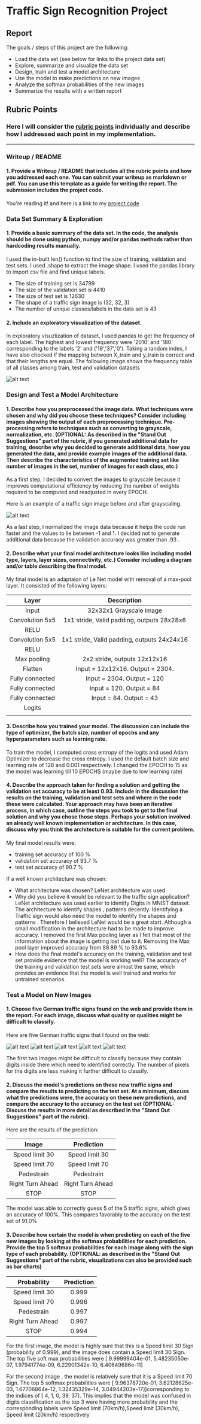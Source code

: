 # **Traffic Sign Recognition Project** 

## Report

The goals / steps of this project are the following:
* Load the data set (see below for links to the project data set)
* Explore, summarize and visualize the data set
* Design, train and test a model architecture
* Use the model to make predictions on new images
* Analyze the softmax probabilities of the new images
* Summarize the results with a written report


[//]: # (Image References)

[image1]: ./examples/visualization.jpg "Visualization"
[image2]: ./custom/gray.png "Grayscaling"
[image3]: ./examples/random_noise.jpg "Random Noise"
[image4]: ./custom/30.jpg  "Speed limit 30"
[image5]: ./custom/70.jpg "Speed limit 70"
[image6]: ./custom/ped.jpg "Pedestrian"
[image7]: ./custom/rt.jpg "Right Turn"
[image8]: ./custom/stop.jpg "STOP"
[image9]: prop.png "Vizualization"
## Rubric Points
### Here I will consider the [rubric points](https://review.udacity.com/#!/rubrics/481/view) individually and describe how I addressed each point in my implementation.  

---
### Writeup / README

#### 1. Provide a Writeup / README that includes all the rubric points and how you addressed each one. You can submit your writeup as markdown or pdf. You can use this template as a guide for writing the report. The submission includes the project code.

You're reading it! and here is a link to my [project code](https://github.com/saipran7777/Traffic_sign_classifier)

### Data Set Summary & Exploration

#### 1. Provide a basic summary of the data set. In the code, the analysis should be done using python, numpy and/or pandas methods rather than hardcoding results manually.
I used the in-built len() function to find the size of training, validation and test sets. I used .shape to extract the image shape. I used the pandas library to import csv file and find unique labels.

* The size of training set is 34799
* The size of the validation set is 4410
* The size of test set is 12630
* The shape of a traffic sign image is (32, 32, 3)
* The number of unique classes/labels in the data set is 43

#### 2. Include an exploratory visualization of the dataset.
In exploratory visuzlization of dataset, I used pandas to get the frequency of each label. The highest and lowest frequency were '2010' and '180' corresponding to the labels '2' and ('19','37','0'). Taking a random index, I have also checked if the mapping between X_train and y_train is correct and that their lengths are equal. The following image shows the frequency table of all classes among train, test and validation datasets

![alt text][image9]

### Design and Test a Model Architecture

#### 1. Describe how you preprocessed the image data. What techniques were chosen and why did you choose these techniques? Consider including images showing the output of each preprocessing technique. Pre-processing refers to techniques such as converting to grayscale, normalization, etc. (OPTIONAL: As described in the "Stand Out Suggestions" part of the rubric, if you generated additional data for training, describe why you decided to generate additional data, how you generated the data, and provide example images of the additional data. Then describe the characteristics of the augmented training set like number of images in the set, number of images for each class, etc.)

As a first step, I decided to convert the images to grayscale because it improves computational efficiency by reducing the number of weights required to be computed and readjusted in every EPOCH.

Here is an example of a traffic sign image before and after grayscaling.

![alt text][image2]

As a last step, I normalized the image data because it helps the code run faster and the values to lie between -1 and 1. I decided not to generate additional data because the validation accuracy was greater than .93 . 

#### 2. Describe what your final model architecture looks like including model type, layers, layer sizes, connectivity, etc.) Consider including a diagram and/or table describing the final model.

My final model is an adaptaion of Le Net model with removal of a max-pool layer. It consisted of the following layers:

| Layer         		|     Description	        					| 
|:---------------------:|:---------------------------------------------:| 
| Input         		| 32x32x1 Grayscale image   							| 
| Convolution 5x5     	| 1x1 stride, Valid padding, outputs 28x28x6 	|
| RELU					|												|
| Convolution 5x5     	| 1x1 stride, Valid padding, outputs 24x24x16 	|
| RELU					|												|
| Max pooling	      	| 2x2 stride,  outputs 12x12x16 				|
| Flatten  | Input = 12x12x16. Output = 2304.       |
| Fully connected		| Input = 2304. Output = 120        									|
| Fully connected		| Input = 120. Output = 84      									|
| Fully connected		| Input = 84. Output = 43        									|
| Logits			|         									|
|						|												|
 


#### 3. Describe how you trained your model. The discussion can include the type of optimizer, the batch size, number of epochs and any hyperparameters such as learning rate.

To train the model, I computed cross entropy of the logits and used Adam Optimizer to decrease the cross entropy. I used the default batch size and learning rate of 128 and 0.001 respectively. I changed the EPOCH to 15 as the model was learning till 10 EPOCHS (maybe due to low learning rate)

#### 4. Describe the approach taken for finding a solution and getting the validation set accuracy to be at least 0.93. Include in the discussion the results on the training, validation and test sets and where in the code these were calculated. Your approach may have been an iterative process, in which case, outline the steps you took to get to the final solution and why you chose those steps. Perhaps your solution involved an already well known implementation or architecture. In this case, discuss why you think the architecture is suitable for the current problem.

My final model results were:
* training set accuracy of 100 %
* validation set accuracy of 93.7 % 
* test set accuracy of 90.7 %


If a well known architecture was chosen:
* What architecture was chosen?
 LeNet architecture was used 
* Why did you believe it would be relevant to the traffic sign application?
LeNet architecture was used earlier to identify Digits in MNIST dataset. The architecture to identify shapes , patterns decently. Identifying a Traffic sign would also need the model to identify the shapes and patterns . Therefore I believed LeNet would be a great start. Although a small modification in the architecture had to be made to improve accuracy. I removed the first Max pooling layer as I felt that most of the information about the image is getting lost due to it. Removing the Max pool layer improved accuracy from 88.89 % to 93.6%
* How does the final model's accuracy on the training, validation and test set provide evidence that the model is working well?
 The accuracy of the training and validation test sets were almost the same, which provides an evidence that the model is well trained and works for untrained scenarios.

### Test a Model on New Images

#### 1. Choose five German traffic signs found on the web and provide them in the report. For each image, discuss what quality or qualities might be difficult to classify.

Here are five German traffic signs that I found on the web:

![alt text][image4] ![alt text][image5] ![alt text][image6] 
![alt text][image7] ![alt text][image8]

The first two images might be difficult to classify because they contain digits inside them which need to identified correctly. The number of pixels for the digits are less making it further difficult to classify.

#### 2. Discuss the model's predictions on these new traffic signs and compare the results to predicting on the test set. At a minimum, discuss what the predictions were, the accuracy on these new predictions, and compare the accuracy to the accuracy on the test set (OPTIONAL: Discuss the results in more detail as described in the "Stand Out Suggestions" part of the rubric).

Here are the results of the prediction:

| Image			        |     Prediction	        					| 
|:---------------------:|:---------------------------------------------:| 
| Speed limit 30    		| Speed limit 30 									| 
| Speed limit 70     			| Speed limit 70										|
| Pedestrain | Pedestrain|
| Right Turn Ahead | Right Turn Ahead|
| STOP			| STOP										|


The model was able to correctly guess 5 of the 5 traffic signs, which gives an accuracy of 100%. This compares favorably to the accuracy on the test set of 91.0%

#### 3. Describe how certain the model is when predicting on each of the five new images by looking at the softmax probabilities for each prediction. Provide the top 5 softmax probabilities for each image along with the sign type of each probability. (OPTIONAL: as described in the "Stand Out Suggestions" part of the rubric, visualizations can also be provided such as bar charts)

| Probability         	|     Prediction	        					| 
|:---------------------:|:---------------------------------------------:| 
| Speed limit 30    		|0.999 |
| Speed limit 70     			| 0.996				|
| Pedestrain | 0.997
| Right Turn Ahead | 0.997|
| STOP			| 0.994									|




For the first image, the model is highly sure that this is a Speed limit 30 Sign (probability of 0.999), and the image does contain a Speed limit 30 Sign. The top five soft max probabilities were [  9.99999404e-01,   5.48235050e-07,   1.97941774e-09,
6.22901342e-10,   6.40649686e-11]

For the second image , the model is relatively sure that it is a Speed limit 70 Sign. The top 5 softmax probabilities were [  9.96378720e-01,   3.62128625e-03,   1.67706864e-12, 1.32435329e-14,   3.04944203e-17]]corresponding to the indices of [ 4,  1,  0, 39, 37]. This implies that the model was confused in digits classification as the top 3 were having more probability and the corresponding labels were Speed limit (70km/h),Speed limit (30km/h), Speed limit (20km/h) respectively


